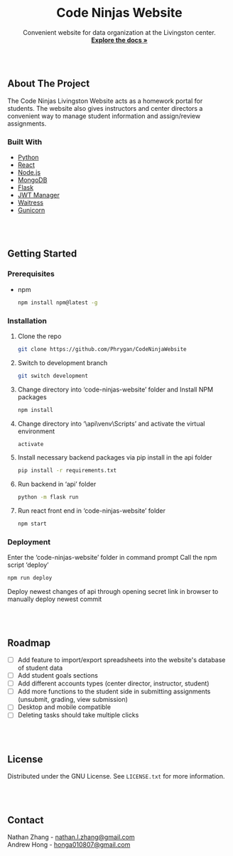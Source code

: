<!-- PROJECT LOGO -->
<br />
<div align="center">
  <h1>Code Ninjas Website</h1>

  <p align="center">
    Convenient website for data organization at the Livingston center.
    <br />
    <a href="https://github.com/Phrygan/CodeNinjaWebsite/tree/master/code-ninjas-website"><strong>Explore the docs »</strong></a>
    <br />
  </p>
</div>

<br><br/>
<!-- ABOUT THE PROJECT -->
## About The Project

The Code Ninjas Livingston Website acts as a homework portal for students. The website also gives instructors and center directors a convenient way to manage student information and assign/review assignments.


### Built With
* <a href="https://www.python.org/downloads/"> Python </a>
* <a href="https://react.dev/"> React </a>
* <a href="https://nodejs.org/en"> Node.js </a>
* <a href="https://www.mongodb.com/"> MongoDB </a>
* <a href="https://flask.palletsprojects.com/en/3.0.x/"> Flask </a>
* <a href="https://github.com/georgehanson/jwt-manager"> JWT Manager </a>
* <a href="https://pypi.org/project/waitress/"> Waitress </a>
* <a href="https://gunicorn.org/"> Gunicorn </a>

<br><br/>
<!-- GETTING STARTED -->
## Getting Started

### Prerequisites

* npm
  ```sh
  npm install npm@latest -g
  ```

### Installation
1. Clone the repo
   ```sh
   git clone https://github.com/Phrygan/CodeNinjaWebsite
   ```
2. Switch to development branch
   ```sh
   git switch development
   ```
2. Change directory into ‘code-ninjas-website’ folder and Install NPM packages
   ```sh
   npm install
   ```
4. Change directory into ‘\api\venv\Scripts’ and activate the virtual environment
   ```sh
   activate
   ```
5. Install necessary backend packages via pip install in the api folder
   ```sh
   pip install -r requirements.txt
   ```
6. Run backend in ‘api’ folder
   ```sh
   python -m flask run
   ```
3. Run react front end in ‘code-ninjas-website’ folder
   ```sh
   npm start
   ```

### Deployment
Enter the ‘code-ninjas-website’ folder in command prompt
Call the npm script ‘deploy’
   ```sh
   npm run deploy
   ```
Deploy newest changes of api through opening secret link in browser to manually deploy newest commit



<br><br/>

<!-- ROADMAP -->
## Roadmap

- [ ] Add feature to import/export spreadsheets into the website's database of student data
- [ ] Add student goals sections
- [ ] Add different accounts types (center director, instructor, student)
- [ ] Add more functions to the student side in submitting assignments (unsubmit, grading, view submission)
- [ ] Desktop and mobile compatible
- [ ] Deleting tasks should take multiple clicks

<br><br/>
<!-- LICENSE -->
## License

Distributed under the GNU License. See `LICENSE.txt` for more information.



<br><br/>
<!-- CONTACT -->
## Contact

Nathan Zhang - nathan.l.zhang@gmail.com
<br>
Andrew Hong - honga010807@gmail.com



<!-- MARKDOWN LINKS & IMAGES -->
<!-- https://www.markdownguide.org/basic-syntax/#reference-style-links -->
<!-- [contributors-shield]: https://img.shields.io/github/contributors/othneildrew/Best-README-Template.svg?style=for-the-badge -->
